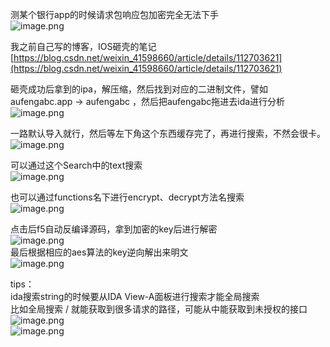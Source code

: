 测某个银行app的时候请求包响应包加密完全无法下手<br />![image.png](https://cdn.nlark.com/yuque/0/2022/png/1345801/1668753083849-ee0f7965-febd-4e2f-a2b7-13ba7a8f6e9a.png#clientId=u2d1e63e6-c67f-4&from=paste&height=566&id=ub8fa05a9&originHeight=707&originWidth=1901&originalType=binary&ratio=1&rotation=0&showTitle=false&size=117409&status=done&style=none&taskId=u47424c93-0b4a-4a1e-8eed-1ca5dded867&title=&width=1520.8)

我之前自己写的博客，IOS砸壳的笔记<br />[https://blog.csdn.net/weixin_41598660/article/details/112703621](https://blog.csdn.net/weixin_41598660/article/details/112703621)

砸壳成功后拿到的ipa，解压缩，然后找到对应的二进制文件，譬如aufengabc.app  → aufengabc  ，然后把aufengabc拖进去ida进行分析<br />![image.png](https://cdn.nlark.com/yuque/0/2022/png/1345801/1668696371859-5067a964-a702-4216-b707-e797ae6ae420.png#clientId=u813b6692-4d01-4&from=paste&height=398&id=u03f743fd&originHeight=498&originWidth=1071&originalType=binary&ratio=1&rotation=0&showTitle=false&size=101801&status=done&style=none&taskId=u166bcfb9-1e08-49ba-ac6f-38477a2fb79&title=&width=856.8)

一路默认导入就行，然后等左下角这个东西缓存完了，再进行搜索，不然会很卡。<br />![image.png](https://cdn.nlark.com/yuque/0/2022/png/1345801/1668696490801-ff6763a3-fa2b-44b8-b177-766e5918a597.png#clientId=u813b6692-4d01-4&from=paste&height=737&id=ue6702eeb&originHeight=921&originWidth=1299&originalType=binary&ratio=1&rotation=0&showTitle=false&size=548895&status=done&style=none&taskId=u624f23ce-1d54-40eb-a142-ad80a13c181&title=&width=1039.2)

可以通过这个Search中的text搜索<br />![image.png](https://cdn.nlark.com/yuque/0/2022/png/1345801/1668745137884-1f8bd330-361f-4ebc-8173-77da2bf4108a.png#clientId=u474c80cd-ba7c-4&from=paste&height=586&id=u6c7e5e04&originHeight=733&originWidth=841&originalType=binary&ratio=1&rotation=0&showTitle=false&size=101313&status=done&style=none&taskId=uc3aaec7e-7ee3-49e6-8ca0-51439288556&title=&width=672.8)

也可以通过functions名下进行encrypt、decrypt方法名搜索<br />![image.png](https://cdn.nlark.com/yuque/0/2022/png/1345801/1668745150778-2f8b0a4b-a602-4cde-8388-b0266102ff82.png#clientId=u474c80cd-ba7c-4&from=paste&height=557&id=u06471eb5&originHeight=696&originWidth=744&originalType=binary&ratio=1&rotation=0&showTitle=false&size=84660&status=done&style=none&taskId=uda4e0ec8-5137-44fa-b646-7d4d32bc064&title=&width=595.2)

点击后f5自动反编译源码，拿到加密的key后进行解密<br />![image.png](https://cdn.nlark.com/yuque/0/2022/png/1345801/1668696652587-5d3cf1c7-d5a7-4801-b791-0c3ca7c8e461.png#clientId=u813b6692-4d01-4&from=paste&height=522&id=u0464add4&originHeight=652&originWidth=1516&originalType=binary&ratio=1&rotation=0&showTitle=false&size=155084&status=done&style=none&taskId=u84d1f010-1e8e-4983-bf8e-93ae31dc464&title=&width=1212.8)<br />最后根据相应的aes算法的key逆向解出来明文<br />![image.png](https://cdn.nlark.com/yuque/0/2022/png/1345801/1668696692623-576039d5-ab21-40bb-a6cf-85206d2ff070.png#clientId=u813b6692-4d01-4&from=paste&height=652&id=u8e8c2f33&originHeight=815&originWidth=1407&originalType=binary&ratio=1&rotation=0&showTitle=false&size=204229&status=done&style=none&taskId=u8c59892e-c1d6-4d6f-bd44-5e36eb3d5b9&title=&width=1125.6)

tips：<br />ida搜索string的时候要从IDA View-A面板进行搜索才能全局搜索<br />比如全局搜索  / 就能获取到很多请求的路径，可能从中能获取到未授权的接口<br />![image.png](https://cdn.nlark.com/yuque/0/2022/png/1345801/1668752784737-c361d11c-be7f-4804-94ba-af5682109847.png#clientId=u2d1e63e6-c67f-4&from=paste&height=650&id=u9e531eca&originHeight=812&originWidth=1772&originalType=binary&ratio=1&rotation=0&showTitle=false&size=193983&status=done&style=none&taskId=u64e98163-c746-434a-9c17-8439bd3e23b&title=&width=1417.6)<br />![image.png](https://cdn.nlark.com/yuque/0/2022/png/1345801/1668753400987-4fa916f2-a643-40f1-b539-5065abf7ec18.png#clientId=u2d1e63e6-c67f-4&from=paste&height=470&id=u95619dd3&originHeight=588&originWidth=1260&originalType=binary&ratio=1&rotation=0&showTitle=false&size=97072&status=done&style=none&taskId=uabe0668b-dede-45e0-b876-864461fc482&title=&width=1008)
